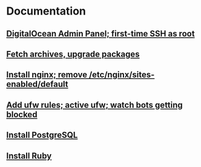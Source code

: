 # Documentation

## [DigitalOcean Admin Panel; first-time SSH as root](https://github.com/dlcmh/lnl20190906/issues/1)

## [Fetch archives, upgrade packages](https://github.com/dlcmh/lnl20190906/issues/2)

## [Install nginx; remove /etc/nginx/sites-enabled/default](https://github.com/dlcmh/lnl20190906/issues/3)

## [Add ufw rules; active ufw; watch bots getting blocked](https://github.com/dlcmh/lnl20190906/issues/4)

## [Install PostgreSQL](https://github.com/dlcmh/lnl20190906/issues/5)

## [Install Ruby](https://github.com/dlcmh/lnl20190906/issues/6)
